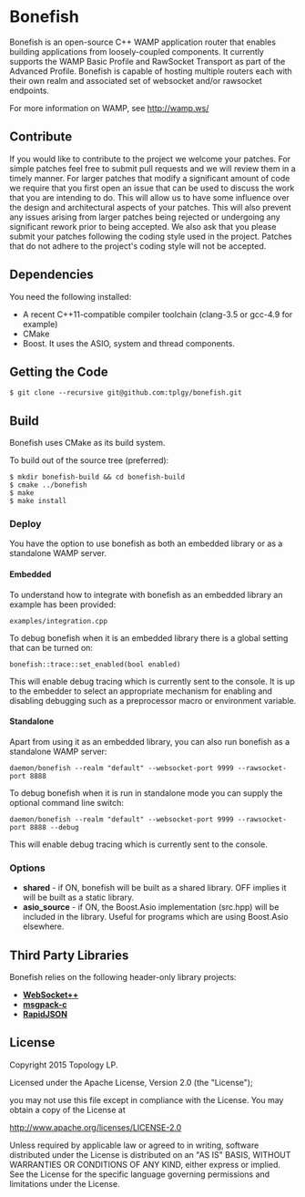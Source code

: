Bonefish
========

Bonefish is an open-source C++ WAMP application router that enables building applications from loosely-coupled components. It currently supports the WAMP Basic Profile and RawSocket Transport as part of the Advanced Profile. Bonefish is capable of hosting multiple routers each with their own realm and associated set of websocket and/or rawsocket endpoints.

For more information on WAMP, see http://wamp.ws/

## Contribute

If you would like to contribute to the project we welcome your patches. For simple patches feel free to submit pull requests and we will review them in a timely manner. For larger patches that modify a significant amount of code we require that you first open an issue that can be used to discuss the work that you are intending to do. This will allow us to have some influence over the design and architectural aspects of your patches. This will also prevent any issues arising from larger patches being rejected or undergoing any significant rework prior to being accepted. We also ask that you please submit your patches following the coding style used in the project. Patches that do not adhere to the project's coding style will not be accepted.

## Dependencies

You need the following installed:

- A recent C++11-compatible compiler toolchain (clang-3.5 or gcc-4.9 for example)
- CMake
- Boost. It uses the ASIO, system and thread components.

## Getting the Code

```
$ git clone --recursive git@github.com:tplgy/bonefish.git
```

## Build

Bonefish uses CMake as its build system.

To build out of the source tree (preferred):

```
$ mkdir bonefish-build && cd bonefish-build
$ cmake ../bonefish
$ make
$ make install
```

### Deploy

You have the option to use bonefish as both an embedded library or as a standalone WAMP server.

#### Embedded

To understand how to integrate with bonefish as an embedded library an example has been provided:

```
examples/integration.cpp
```

To debug bonefish when it is an embedded library there is a global setting that can be turned on:

```
bonefish::trace::set_enabled(bool enabled)
```

This will enable debug tracing which is currently sent to the console. It is up to the embedder to select an appropriate mechanism for enabling and disabling debugging such as a preprocessor macro or environment variable.

#### Standalone
Apart from using it as an embedded library, you can also run bonefish as a standalone WAMP server:

```
daemon/bonefish --realm "default" --websocket-port 9999 --rawsocket-port 8888
```

To debug bonefish when it is run in standalone mode you can supply the optional command line switch:

```
daemon/bonefish --realm "default" --websocket-port 9999 --rawsocket-port 8888 --debug
```

This will enable debug tracing which is currently sent to the console.

### Options

- **shared** - if ON, bonefish will be built as a shared library. OFF implies it will be built as a static library.
- **asio_source** - if ON, the Boost.Asio implementation (src.hpp) will be included in the library. Useful for programs which are using Boost.Asio elsewhere.

## Third Party Libraries

Bonefish relies on the following header-only library projects:

- [**WebSocket++**](https://github.com/zaphoyd/websocketpp)
- [**msgpack-c**](https://github.com/msgpack/msgpack-c)
- [**RapidJSON**](https://github.com/miloyip/rapidjson)

## License

Copyright 2015 Topology LP.

Licensed under the Apache License, Version 2.0 (the "License");

you may not use this file except in compliance with the License.
You may obtain a copy of the License at

   http://www.apache.org/licenses/LICENSE-2.0

Unless required by applicable law or agreed to in writing, software
distributed under the License is distributed on an "AS IS" BASIS,
WITHOUT WARRANTIES OR CONDITIONS OF ANY KIND, either express or implied.
See the License for the specific language governing permissions and
limitations under the License.


